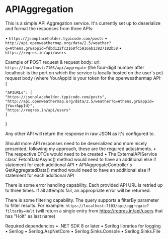 # APIAggregation
This is a simple API Aggregation service. It's currently set up to deserialize and format the responses from three APIs:

  • `https://jsonplaceholder.typicode.com/posts`
  • `http://api.openweathermap.org/data/2.5/weather?q=Athens,gr&appid=fdbd122fc2168fc5916ab13827182b58`
  • `https://reqres.in/api/users`

Example of POST request & request body:
url: `https://localhost:7103/api/aggregate` (the four-digit number after localhost: is the port on which the service is locally hosted on the user's pc)
request body (where YourAppId is your token for the openweathermap API: {

    "APIURLs": [
    "https://jsonplaceholder.typicode.com/posts",
    "http://api.openweathermap.org/data/2.5/weather?q=Athens,gr&appid={YourAppId}",
    "https://reqres.in/api/users"
    ]
}

Any other API will return the response in raw JSON as it's configured to.

Should more API responses need to be deserialized and more nicely presented, following my approach, these are the required adjustments.
• The respective DTOs would need to be created
• The ExternalAPIService class' FetchDataAsync() method would need to have an additional else if statement for each additional API
• APIAggregateController's GetAggregatedData() method would need to have an additional else if statement for each additional API

There is some error handling capability. Each provided API URL is retried up to three times. If all attempts fail, an appropriate error will be returned.

There is some filtering capability. The query supports a filterBy parameter to filter results.
For example: `https://localhost:7103/api/aggregate?filterBy=Holt` (will return a single entry from https://reqres.in/api/users that has "Holt" as last name)

Required dependencies
• .NET SDK 8 or later
• Serilog libraries for logging
  • Serilog
  • Serilog.AspNetCore
  • Serilog.Sinks.Console
  • Serilog.Sinks.File
